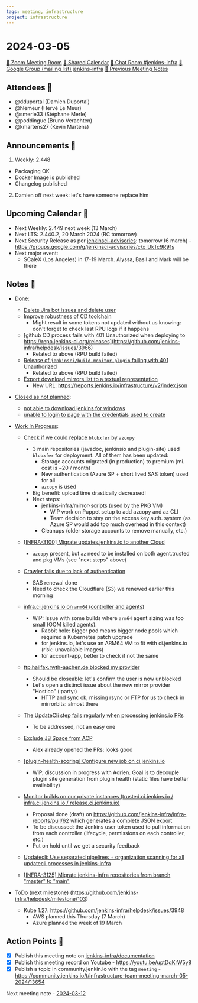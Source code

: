 ```yaml
---
tags: meeting, infrastructure
project: infrastructure
---
```

<!-- markdownlint-disable MD026-->

# 2024-03-05

[:movie_camera: Zoom Meeting Room](https://zoom.us/j/92454301214?pwd=aEVoUi9EanpaakN3L1ZxRlpDQk5Ddz09)
[:calendar: Shared Calendar](https://jenkins.io/event-calendar/)
[:speech_balloon: Chat Room #jenkins-infra](https://matrix.to/#/#jenkins-infra:matrix.org)
[:email: Google Group (mailing list) jenkins-infra](https://groups.google.com/g/jenkins-infra)
[🧠 Previous Meeting Notes](https://github.com/jenkins-infra/documentation/blob/main/meetings/2024-02-20.md)

## Attendees 👥


<!-- Handles are community.jenkins.io handles -->

* @dduportal (Damien Duportal)
* @hlemeur (Hervé Le Meur)
* @smerle33 (Stéphane Merle)
* @poddingue (Bruno Verachten)
* @kmartens27 (Kevin Martens)

## Announcements :loudspeaker:

1. Weekly: 2.448
  - Packaging OK
  - Docker Image is published
  - Changelog published
2. Damien off next week: let's have someone replace him

## Upcoming Calendar 📆

* Next Weekly: 2.449 next week (13 March)
* Next LTS: 2.440.2, 20 March 2024 (RC tomorrow)
* Next Security Release as per [jenkinsci-advisories](https://groups.google.com/g/jenkinsci-advisories): tomorrow (6 march) - https://groups.google.com/g/jenkinsci-advisories/c/x_UkTc9R91s
* Next major event:
    * SCaleX (Los Angeles) in 17-19 March. Alyssa, Basil and Mark will be there

## Notes :book:


* [Done](https://github.com/jenkins-infra/helpdesk/milestone/102?closed=1):
  * [Delete Jira bot issues and delete user](https://github.com/jenkins-infra/helpdesk/issues/3972)
  * [Improve robustness of CD toolchain](https://github.com/jenkins-infra/helpdesk/issues/3967)
      * Might result in some tokens not updated without us knowing: don't forget to check last RPU logs if it happens
  * [github CD process fails with 401 Unauthorized when deploying to https://repo.jenkins-ci.org/releases](https://github.com/jenkins-infra/helpdesk/issues/3966)
      * Related to above (RPU build failed)
  * [Release of `jenkinsci/build-monitor-plugin` failing with 401 Unauthorized](https://github.com/jenkins-infra/helpdesk/issues/3962)
      * Related to above (RPU build failed)
  * [Export download mirrors list to a textual representation](https://github.com/jenkins-infra/helpdesk/issues/3832)
      * New URL: https://reports.jenkins.io/infrastructure/v2/index.json 

* [Closed as not planned](https://github.com/jenkins-infra/helpdesk/milestone/102?closed=1):
  * [not able to download jenkins for windows](https://github.com/jenkins-infra/helpdesk/issues/3965)
  * [unable to login to page with the credentials used to create](https://github.com/jenkins-infra/helpdesk/issues/3960)

* [Work In Progress](https://github.com/jenkins-infra/helpdesk/milestone/102):
  * [Check if we could replace `blobxfer` by `azcopy`](https://github.com/jenkins-infra/helpdesk/issues/3414)
      * 3 main repositories (javadoc, jenkinsio and plugin-site) used `blobxfer` for deployment. All of them has been updated:
          * Storage accounts migrated (in production) to premium (mi. cost is ~20 / month)
          * New authentication (Azure SP + short lived SAS token) used for all
          * `azcopy` is used
      * Big benefit: upload time drastically decreased!
      * Next steps:
        * jenkins-infra/mirror-scripts (used by the PKG VM)
          * WiP work on Puppet setup to add azcopy and az CLI
          * Team decision to stay on the access key auth. system (as Azure SP would add too much overhead in this context)
        * Cleanups (older storage accounts to remove manually, etc.)
  * [[INFRA-3100] Migrate updates.jenkins.io to another Cloud](https://github.com/jenkins-infra/helpdesk/issues/2649)
      * `azcopy` present, but `az` need to be installed on both agent.trusted and pkg VMs (see "next steps" above)
  * [Crawler fails due to lack of authentication](https://github.com/jenkins-infra/helpdesk/issues/3968)
      * SAS renewal done
      * Need to check the Cloudflare (S3) we renewed earlier this morning
  * [infra.ci.jenkins.io on `arm64` (controller and agents)](https://github.com/jenkins-infra/helpdesk/issues/3823)
      * WiP: Issue with some builds where `arm64` agent sizing was too small (OOM killed agents). 
          * Rabbit hole: bigger pod means bigger node pools which required a Kubernetes patch upgrade
          * for jenkins.io, let's use an ARM64 VM to fit with ci.jenkins.io (risk: unavailable images)
          * for account-app, better to check if not the same

  * [ftp.halifax.rwth-aachen.de blocked my provider](https://github.com/jenkins-infra/helpdesk/issues/3956)
      * Should be closeable: let's confirm the user is now unblocked
      * Let's open a distinct issue about the new mirror provider "Hostico" (:party:)
          * HTTP and sync ok, missing rsync or FTP for us to check in mirrorbits: almost there
  * [The UpdateCli step fails regularly when processing jenkins.io PRs](https://github.com/jenkins-infra/helpdesk/issues/3958)
      * To be addressed, not an easy one
  * [Exclude JB Space from ACP](https://github.com/jenkins-infra/helpdesk/issues/3973)
      * Alex already opened the PRs: looks good
  * [[plugin-health-scoring] Configure new job on ci.jenkins.io](https://github.com/jenkins-infra/helpdesk/issues/3961)
      * WiP, discussion in progress with Adrien. Goal is to decouple plugin site generation from plugin health (static files have better availability)
      
  * [Monitor builds on our private instances (trusted.ci.jenkins.io / infra.ci.jenkins.io / release.ci.jenkins.io)](https://github.com/jenkins-infra/helpdesk/issues/2843)
      * Proposal done (draft) on https://github.com/jenkins-infra/infra-reports/pull/62 which generates a complete JSON export
      * To be discussed: the Jenkins user token used to pull information from each controller (lifecycle, permissions on each controller, etc.)
      * Put on hold until we get a security feedback
  * [Updatecli: Use separated pipelines + organization scanning for all updatecli processes in jenkins-infra](https://github.com/jenkins-infra/helpdesk/issues/2778)
  * [[INFRA-3125] Migrate jenkins-infra repositories from branch "master" to "main"](https://github.com/jenkins-infra/helpdesk/issues/2671)
  

* ToDo (next milestone) (https://github.com/jenkins-infra/helpdesk/milestone/103)
  * Kube 1.27: https://github.com/jenkins-infra/helpdesk/issues/3948
      * AWS planned this Thursday (7 March)
      * Azure planned the week of 19 March


## Action Points :muscle:

<!-- How To: https://github.com/jenkins-infra/runbooks/tree/main/meetings -->
* [x] Publish this meeting note on [jenkins-infra/documentation](https://github.com/jenkins-infra/documentation) 
* [x] Publish this meeting record on Youtube - https://youtu.be/uptDqKrW5y8
* [x] Publish a topic in community.jenkin.io with the tag `meeting` - https://community.jenkins.io/t/infrastructure-team-meeting-march-05-2024/13654

Next meeting note - [2024-03-12](https://github.com/jenkins-infra/documentation/blob/main/meetings/2024-03-12.md) 